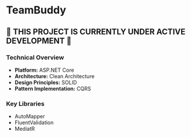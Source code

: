 # TeamBuddy

## 🚧 THIS PROJECT IS CURRENTLY UNDER ACTIVE DEVELOPMENT 🚧

### Technical Overview

- **Platform:** ASP.NET Core
- **Architecture:** Clean Architecture
- **Design Principles:** SOLID
- **Pattern Implementation:** CQRS

### Key Libraries

- AutoMapper
- FluentValidation
- MediatR
